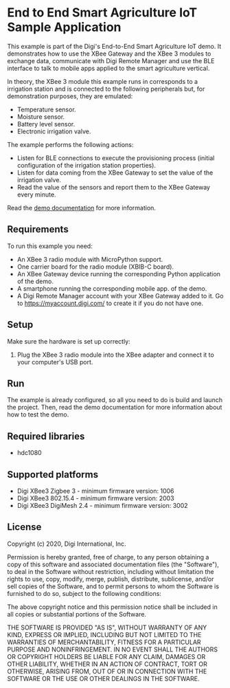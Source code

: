 End to End Smart Agriculture IoT Sample Application
===================================================

This example is part of the Digi's End-to-End Smart Agriculture IoT demo. It
demonstrates how to use the XBee Gateway and the XBee 3 modules to exchange
data, communicate with Digi Remote Manager and use the BLE interface to talk to
mobile apps applied to the smart agriculture vertical.

In theory, the XBee 3 module this example runs in corresponds to a irrigation
station and is connected to the following peripherals but, for demonstration
purposes, they are emulated:
  * Temperature sensor.
  * Moisture sensor.
  * Battery level sensor.
  * Electronic irrigation valve.

The example performs the following actions:
  * Listen for BLE connections to execute the provisioning process (initial
    configuration of the irrigation station properties).
  * Listen for data coming from the XBee Gateway to set the value of the 
    irrigation valve.
  * Read the value of the sensors and report them to the XBee Gateway every
    minute.

Read the [demo documentation][doc] for more information.

Requirements
------------

To run this example you need:

* An XBee 3 radio module with MicroPython support.
* One carrier board for the radio module (XBIB-C board).
* An XBee Gateway device running the corresponding Python application of the
  demo.
* A smartphone running the corresponding mobile app. of the demo.
* A Digi Remote Manager account with your XBee Gateway added to it.
  Go to https://myaccount.digi.com/ to create it if you do not have one.

Setup
-----

Make sure the hardware is set up correctly:

1. Plug the XBee 3 radio module into the XBee adapter and connect it to your
   computer's USB port.

Run
---

The example is already configured, so all you need to do is build and launch
the project. Then, read the demo documentation for more information about how
to test the demo.

Required libraries
--------------------

* hdc1080

Supported platforms
-------------------

* Digi XBee3 Zigbee 3 - minimum firmware version: 1006
* Digi XBee3 802.15.4 - minimum firmware version: 2003
* Digi XBee3 DigiMesh 2.4 - minimum firmware version: 3002

License
-------

Copyright (c) 2020, Digi International, Inc.

Permission is hereby granted, free of charge, to any person obtaining a copy
of this software and associated documentation files (the "Software"), to deal
in the Software without restriction, including without limitation the rights
to use, copy, modify, merge, publish, distribute, sublicense, and/or sell
copies of the Software, and to permit persons to whom the Software is
furnished to do so, subject to the following conditions:

The above copyright notice and this permission notice shall be included in all
copies or substantial portions of the Software.

THE SOFTWARE IS PROVIDED "AS IS", WITHOUT WARRANTY OF ANY KIND, EXPRESS OR
IMPLIED, INCLUDING BUT NOT LIMITED TO THE WARRANTIES OF MERCHANTABILITY,
FITNESS FOR A PARTICULAR PURPOSE AND NONINFRINGEMENT. IN NO EVENT SHALL THE
AUTHORS OR COPYRIGHT HOLDERS BE LIABLE FOR ANY CLAIM, DAMAGES OR OTHER
LIABILITY, WHETHER IN AN ACTION OF CONTRACT, TORT OR OTHERWISE, ARISING FROM,
OUT OF OR IN CONNECTION WITH THE SOFTWARE OR THE USE OR OTHER DEALINGS IN THE
SOFTWARE.


[doc]: https://www.digi.com/resources/documentation/digidocs/90002422
